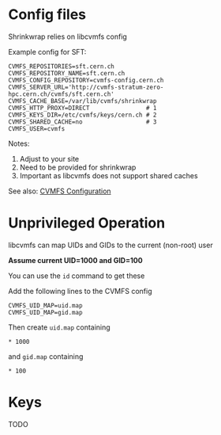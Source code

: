 Config files
============

Shrinkwrap relies on libcvmfs config

Example config for SFT:

    CVMFS_REPOSITORIES=sft.cern.ch
    CVMFS_REPOSITORY_NAME=sft.cern.ch
    CVMFS_CONFIG_REPOSITORY=cvmfs-config.cern.ch
    CVMFS_SERVER_URL='http://cvmfs-stratum-zero-hpc.cern.ch/cvmfs/sft.cern.ch'
    CVMFS_CACHE_BASE=/var/lib/cvmfs/shrinkwrap
    CVMFS_HTTP_PROXY=DIRECT                # 1
    CVMFS_KEYS_DIR=/etc/cvmfs/keys/cern.ch # 2
    CVMFS_SHARED_CACHE=no                  # 3
    CVMFS_USER=cvmfs

Notes:
1. Adjust to your site
2. Need to be provided for shrinkwrap
3. Important as libcvmfs does not support shared caches

See also: [CVMFS Configuration](https://cvmfs.readthedocs.io/en/stable/cpt-configure.html)

Unprivileged Operation
======================

libcvmfs can map UIDs and GIDs to the current (non-root) user

**Assume current UID=1000 and GID=100**

You can use the `id` command to get these

Add the following lines to the CVMFS config

    CVMFS_UID_MAP=uid.map
    CVMFS_UID_MAP=gid.map

Then create `uid.map` containing

    * 1000

and `gid.map` containing

    * 100


Keys
====

TODO
